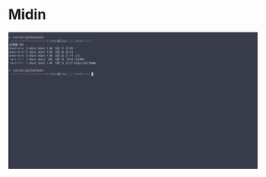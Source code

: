 Midin
===========

![screenshot](https://raw.githubusercontent.com/xlshiz/midin/master/themescreen.png)
